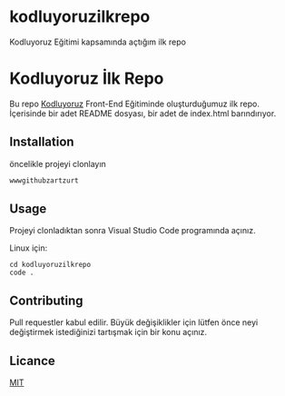 # kodluyoruzilkrepo
Kodluyoruz Eğitimi kapsamında açtığım ilk repo

# Kodluyoruz İlk Repo


Bu repo [Kodluyoruz](www.kodluyoruz.org) Front-End Eğitiminde oluşturduğumuz ilk repo. İçerisinde bir adet README dosyası, bir adet de index.html barındırıyor.

## Installation

öncelikle projeyi clonlayın 

```python
wwwgithubzartzurt
```

## Usage

Projeyi clonladıktan sonra Visual Studio Code programında açınız.

Linux için:

```
cd kodluyoruzilkrepo
code .
```

## Contributing

Pull requestler kabul edilir. Büyük değişiklikler için lütfen önce neyi değiştirmek istediğinizi tartışmak için bir konu açınız.

## Licance

[MIT]()
